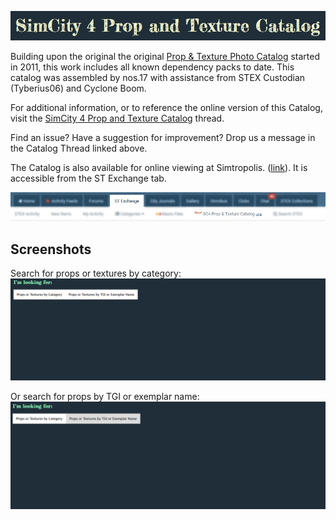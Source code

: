 ![Header](resources/head.jpg)

Building upon the original the original [Prop & Texture Photo Catalog](https://sc4devotion.com/forums/index.php?board=415.0) started in 2011, this work includes all known dependency packs
to date. This catalog was assembled by nos.17 with assistance from STEX Custodian (Tyberius06) and Cyclone Boom.

For additional information, or to reference the online version of this Catalog, visit the [SimCity 4 Prop and Texture Catalog](https://community.simtropolis.com/forums/topic/758501-simcity-4-prop-and-texture-catalogue-by-stex-custodian/) thread.

Find an issue? Have a suggestion for improvement? Drop us a message in the Catalog Thread linked above.

The Catalog is also available for online viewing at Simtropolis. ([link](https://community.simtropolis.com/sc4-prop-and-texture-catalog/index/)). It is accessible from the ST Exchange tab.

![alt text](https://raw.githubusercontent.com/noah-severyn/SC4PropTextureCatalog/main/resources/STbanner.png "Accessible under the ST Exchange tab")

## Screenshots
Search for props or textures by category:
![Animated](resources/1.gif)

Or search for props by TGI or exemplar name:
![Animated](resources/2.gif)
